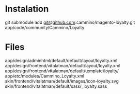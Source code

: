 # Instalation
git submodule add git@github.com:cammino/magento-loyalty.git app/code/community/Cammino/Loyalty

# Files
app/design/adminhtml/default/default/layout/loyalty.xml
app/design/frontend/vitalatman/default/layout/loyalty.xml
app/design/frontend/vitalatman/default/template/loyalty/
app/etc/modules/Cammino_Loyalty.xml
skin/frontend/vitalatman/default/images/icon-loyalty.svg
skin/frontend/vitalatman/default/sass/_loyalty.sass